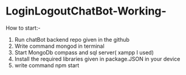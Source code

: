 # LoginLogoutChatBot-Working-

How to start:-

1. Run chatBot backend repo given in the github
2. Write command mongod in terminal
3. Start MongoDb compass and sql server( xampp I used)
4. Install the required libraries given in package.JSON in your device
5. write command npm start
